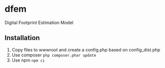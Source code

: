 # dfem
Digital Footprint Estimation Model

## Installation

1. Copy files to wwwroot and create a config.php based on config_dist.php
2. Use composer `php composer.phar update`
3. Use npm `npm ci`
